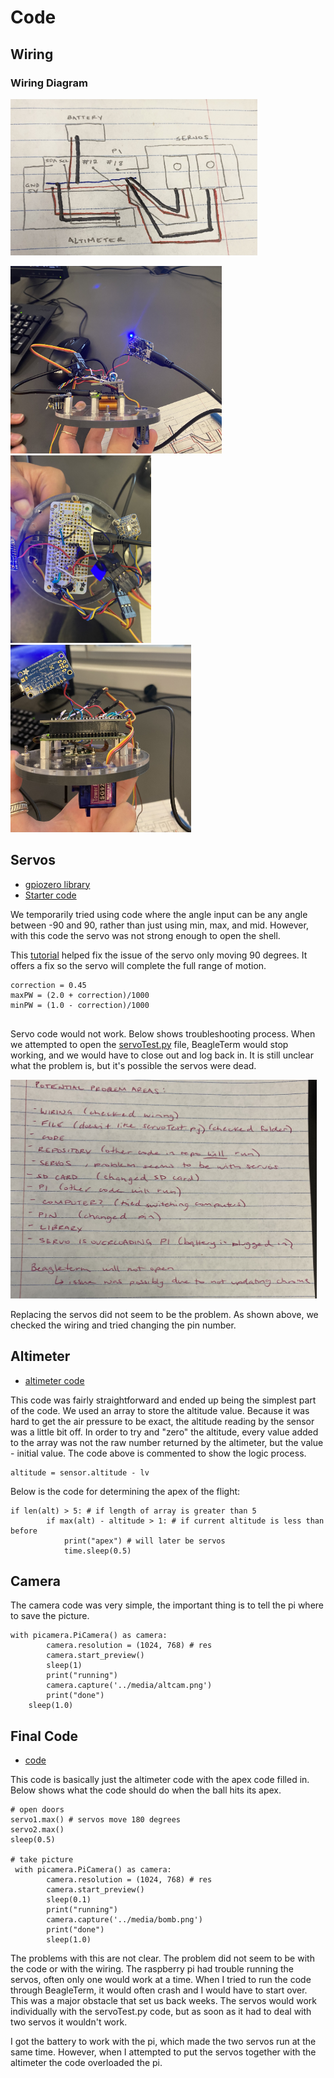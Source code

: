 # Code

## Wiring

### Wiring Diagram

<img src="https://github.com/hnovak94/Pi_intheSky/blob/main/media/IMG-8581.jpg" height="250"> 

<img src="https://github.com/hnovak94/Pi_intheSky/blob/main/media/IMG-8584.jpg" height="300"><img src="https://github.com/hnovak94/Pi_intheSky/blob/main/media/IMG-8582.jpg" height="300"><img src="https://github.com/hnovak94/Pi_intheSky/blob/main/media/IMG-8583.jpg" height="300">

## Servos
* [gpiozero library](https://gpiozero.readthedocs.io/en/stable/installing.html)
* [Starter code](https://gpiozero.readthedocs.io/en/stable/api_output.html)

We temporarily tried using code where the angle input can be any angle between -90 and 90, rather than just using min, max, and mid. However, with this code the servo was not strong enough to open the shell. 

This [tutorial](https://www.raspberrypi-spy.co.uk/2018/02/basic-servo-use-with-the-raspberry-pi/) helped fix the issue of the servo only moving 90 degrees. It offers a fix so the servo will complete the full range of motion. 

```
correction = 0.45
maxPW = (2.0 + correction)/1000
minPW = (1.0 - correction)/1000
    
```
Servo code would not work. Below shows troubleshooting process. When we attempted to open the [servoTest.py](https://github.com/hnovak94/Pi_intheSky/blob/main/code/servoTest.py) file, BeagleTerm would stop working, and we would have to close out and log back in. It is still unclear what the problem is, but it's possible the servos were dead. 

<img src="https://github.com/hnovak94/Pi_intheSky/blob/main/media/IMG-8529.jpg" height="350">

Replacing the servos did not seem to be the problem. As shown above, we checked the wiring and tried changing the pin number. 

## Altimeter
* [altimeter code](https://github.com/hnovak94/Pi_intheSky/blob/main/code/alt.py)

This code was fairly straightforward and ended up being the simplest part of the code. We used an array to store the altitude value. Because it was hard to get the air pressure to be exact, the altitude reading by the sensor was a little bit off. In order to try and "zero" the altitude, every value added to the array was not the raw number returned by the altimeter, but the value - initial value. The code above is commented to show the logic process. 

```
altitude = sensor.altitude - lv 

```
Below is the code for determining the apex of the flight:
```
if len(alt) > 5: # if length of array is greater than 5
		if max(alt) - altitude > 1: # if current altitude is less than before
			print("apex") # will later be servos
			time.sleep(0.5)
```
## Camera

The camera code was very simple, the important thing is to tell the pi where to save the picture. 
```
with picamera.PiCamera() as camera:
        camera.resolution = (1024, 768) # res
        camera.start_preview()
        sleep(1)
        print("running")
        camera.capture('../media/altcam.png')
        print("done")
	sleep(1.0)
```
## Final Code
* [code](https://github.com/hnovak94/Pi_intheSky/blob/main/code/gb.py)

This code is basically just the altimeter code with the apex code filled in. Below shows what the code should do when the ball hits its apex.

```
# open doors
servo1.max() # servos move 180 degrees
servo2.max()
sleep(0.5)
			
# take picture 
 with picamera.PiCamera() as camera:
        camera.resolution = (1024, 768) # res
        camera.start_preview()
        sleep(0.1)
        print("running")
        camera.capture('../media/bomb.png')
        print("done")
		sleep(1.0)
```
The problems with this are not clear. The problem did not seem to be with the code or with the wiring. The raspberry pi had trouble running the servos, often only one would work at a time. When I tried to run the code through BeagleTerm, it would often crash and I would have to start over. This was a major obstacle that set us back weeks. The servos would work individually with the servoTest.py code, but as soon as it had to deal with two servos it wouldn't work.

I got the battery to work with the pi, which made the two servos run at the same time. However, when I attempted to put the servos together with the altimeter the code overloaded the pi. 
